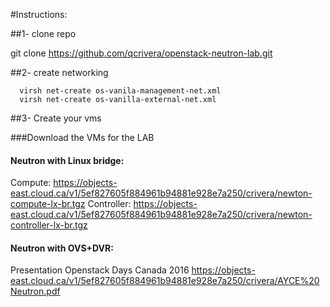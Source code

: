 #Instructions:

##1- clone repo
 
  git clone https://github.com/qcrivera/openstack-neutron-lab.git
  
##2- create networking

```
  virsh net-create os-vanila-management-net.xml
  virsh net-create os-vanilla-external-net.xml
```

##3- Create your vms
  
###Download the VMs for the LAB

#### Neutron with Linux bridge:
Compute: https://objects-east.cloud.ca/v1/5ef827605f884961b94881e928e7a250/crivera/newton-compute-lx-br.tgz
Controller: https://objects-east.cloud.ca/v1/5ef827605f884961b94881e928e7a250/crivera/newton-controller-lx-br.tgz

#### Neutron with OVS+DVR:



Presentation Openstack Days Canada 2016
https://objects-east.cloud.ca/v1/5ef827605f884961b94881e928e7a250/crivera/AYCE%20Neutron.pdf




